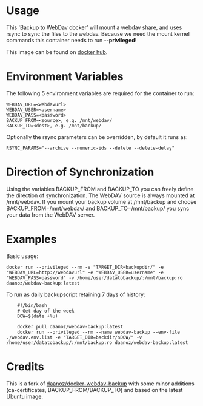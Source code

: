 # Usage
This 'Backup to WebDav docker' will mount a webdav share, and uses rsync to sync the files to the webdav. Because we need the mount kernel commands this container needs to run __--privileged__!

This image can be found on [docker hub](https://hub.docker.com/r/fdock/webdav-backup/).

# Environment Variables

The following 5 environment variables are required for the container to run:

    WEBDAV_URL=<webdavurl>
    WEBDAV_USER=<username>
    WEBDAV_PASS=<password>
    BACKUP_FROM=<source>, e.g. /mnt/webdav/
    BACKUP_TO=<dest>, e.g. /mnt/backup/

Optionally the rsync parameters can be overridden, by default it runs as:

    RSYNC_PARAMS="--archive --numeric-ids --delete --delete-delay"

# Direction of Synchronization

Using the variables BACKUP_FROM and BACKUP_TO you can freely define the direction of synchronization. The WebDAV source is always mounted at /mnt/webdav. If you mount your backup volume at /mnt/backup and choose BACKUP_FROM=/mnt/webdav/ and BACKUP_TO=/mnt/backup/ you sync your data from the WebDAV server.

# Examples

Basic usage:

    docker run --privileged --rm -e "TARGET_DIR=backupdir/" -e "WEBDAV_URL=http://webdavurl" -e "WEBDAV_USER=username" -e "WEBDAV_PASS=password" -v /home/user/datatobackup/:/mnt/backup:ro daanoz/webdav-backup:latest

To run as daily backupscript retaining 7 days of history:

        #!/bin/bash
        # Get day of the week
        DOW=$(date +%u)

        docker pull daanoz/webdav-backup:latest
        docker run --privileged --rm --name webdav-backup --env-file ./webdav.env.list -e "TARGET_DIR=backdir/$DOW/" -v /home/user/datatobackup/:/mnt/backup:ro daanoz/webdav-backup:latest

# Credits

This is a fork of [daanoz/docker-webdav-backup](https://github.com/daanoz/docker-webdav-backup) with some minor additions (ca-certificates, BACKUP_FROM/BACKUP_TO) and based on the latest Ubuntu image.

